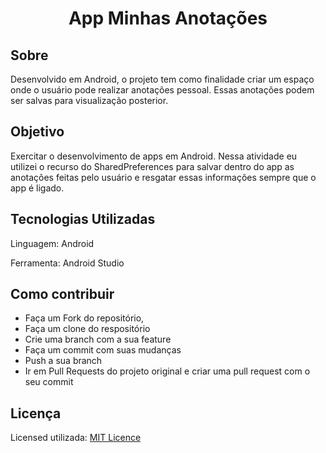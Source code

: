 <h1 align="center">
App Minhas Anotações
</h1>



## Sobre

Desenvolvido em Android, o projeto tem como finalidade criar um espaço onde o usuário pode realizar anotações pessoal. Essas anotações podem ser salvas para visualização posterior.

## Objetivo

Exercitar o desenvolvimento de apps em Android. Nessa atividade eu utilizei o recurso do SharedPreferences para salvar dentro do app as anotações feitas pelo usuário e resgatar essas informações sempre que o app é ligado.


## Tecnologias Utilizadas

Linguagem: Android

Ferramenta: Android Studio

## Como contribuir

- Faça um Fork do repositório,
- Faça um clone do respositório
- Crie uma branch com a sua feature
- Faça um commit com suas mudanças
- Push a sua branch
- Ir em Pull Requests do projeto original e criar uma pull request com o seu commit

## Licença

Licensed utilizada: [MIT Licence](LICENSE)
